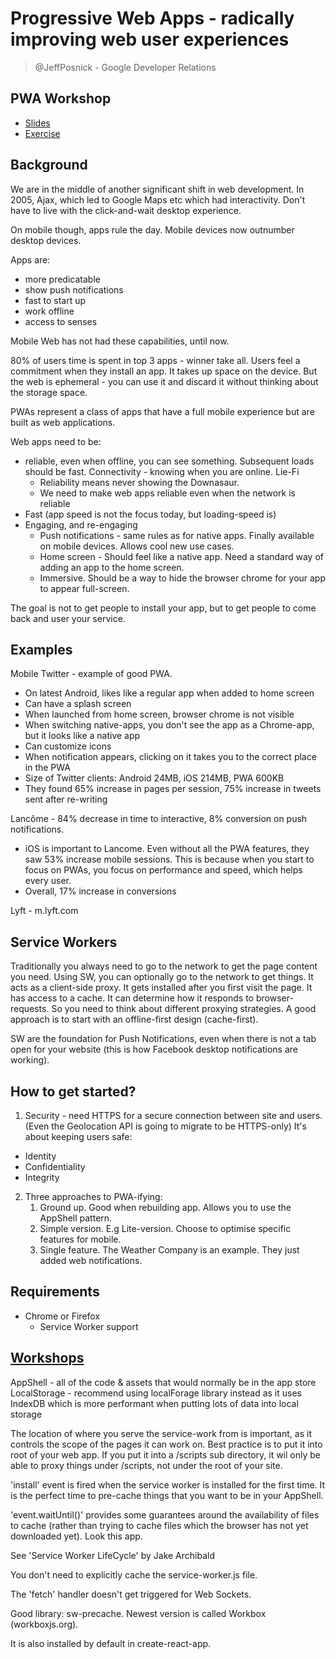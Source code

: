 # Progressive Web Apps - radically improving web user experiences
> @JeffPosnick - Google Developer Relations

## PWA Workshop
- [Slides](https://docs.google.com/presentation/d/10caR-9mdyDQcL4-eCldYOECAKOw1Y7rPq3au-qVMHEg/preview)
- [Exercise](https://codelabs.developers.google.com/codelabs/your-first-pwapp/#0)


## Background
We are in the middle of another significant shift in web development. In 2005, Ajax, which led to Google Maps etc which
had interactivity. Don't have to live with the click-and-wait desktop experience.

On mobile though, apps rule the day. Mobile devices now outnumber desktop devices.

Apps are:
- more predicatable
- show push notifications
- fast to start up
- work offline
- access to senses

Mobile Web has not had these capabilities, until now.

80% of users time is spent in top 3 apps - winner take all. Users feel a commitment when they install an app. It takes up space on
the device. But the web is ephemeral - you can use it and discard it without thinking about the storage space.

PWAs represent a class of apps that have a full mobile experience but are built as web applications.

Web apps need to be:
- reliable, even when offline, you can see something. Subsequent loads should be fast. Connectivity - knowing when you are online. Lie-Fi
  - Reliability means never showing the Downasaur.
  - We need to make web apps reliable even when the network is reliable
- Fast (app speed is not the focus today, but loading-speed is)
- Engaging, and re-engaging
  - Push notifications - same rules as for native apps. Finally available on mobile devices. Allows cool new use cases.
  - Home screen - Should feel like a native app. Need a standard way of adding an app to the home screen.
  - Immersive. Should be a way to hide the browser chrome for your app to appear full-screen.

The goal is not to get people to install your app, but to get people to come back and user your service. 

## Examples

Mobile Twitter - example of good PWA.
- On latest Android, likes like a regular app when added to home screen
- Can have a splash screen
- When launched from home screen, browser chrome is not visible
- When switching native-apps, you don't see the app as a Chrome-app, but it looks like a native app
- Can customize icons
- When notification appears, clicking on it takes you to the correct place in the PWA
- Size of Twitter clients: Android 24MB, iOS 214MB, PWA 600KB
- They found 65% increase in pages per session, 75% increase in tweets sent after re-writing

Lancôme - 84% decrease in time to interactive, 8% conversion on push notifications.
- iOS is important to Lancome. Even without all the PWA features, they saw 53% increase mobile sessions. This 
  is because when you start to focus on PWAs, you focus on performance and speed, which helps every user.
- Overall, 17% increase in conversions

Lyft - m.lyft.com


## Service Workers
Traditionally you always need to go to the network to get the page content you need. Using SW, you can optionally go to
the network to get things. It acts as a client-side proxy. It gets installed after you first visit the page. It has
access to a cache. It can determine how it responds to browser-requests. So you need to think about different proxying 
strategies. A good approach is to start with an offline-first design (cache-first).

SW are the foundation for Push Notifications, even when there is not a tab open for your website (this is how Facebook desktop notifications are working).


## How to get started?

1) Security - need HTTPS for a secure connection between site and users. (Even the Geolocation API is going to migrate to be HTTPS-only)
  It's about keeping users safe:
  - Identity
  - Confidentiality
  - Integrity
2) Three approaches to PWA-ifying:
    1. Ground up. Good when rebuilding app. Allows you to use the AppShell pattern.
    2. Simple version. E.g Lite-version. Choose to optimise specific features for mobile.  
    3. Single feature. The Weather Company is an example. They just added web notifications.


## Requirements
- Chrome or Firefox
  - Service Worker support

## [Workshops](https://codelabs.developers.google.com/pwa-roadshow)

AppShell - all of the code & assets that would normally be in the app store
LocalStorage - recommend using localForage library instead as it uses IndexDB which is more performant when putting lots of data into local storage

The location of where you serve the service-work from is important, as it controls the scope of the pages it can work on.
Best practice is to put it into root of your web app. If you put it into a /scripts sub directory, it wil only be able to 
proxy things under /scripts, not under the root of your site.

'install' event is fired when the service worker is installed for the first time. It is the perfect time to pre-cache things
that you want to be in your AppShell.

'event.waitUntil()' provides some guarantees around the availability of files to cache (rather than trying to cache files which the
browser has not yet downloaded yet). Look this app.

See 'Service Worker LifeCycle' by Jake Archibald

You don't need to explicitly cache the service-worker.js file.

The 'fetch' handler doesn't get triggered for Web Sockets.

Good library: sw-precache. Newest version is called Workbox (workboxjs.org).

It is also installed by default in create-react-app.